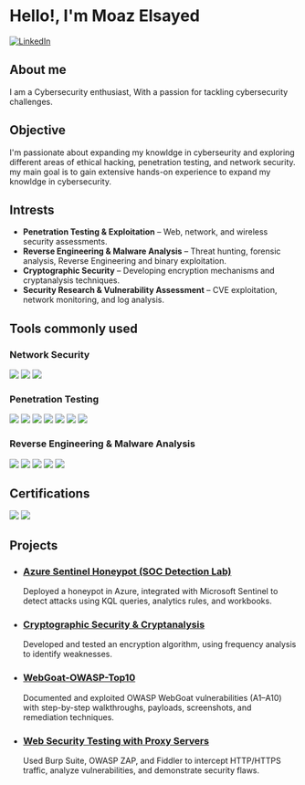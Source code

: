 # Hello!, I'm Moaz Elsayed

[![LinkedIn](https://img.shields.io/badge/LinkedIn-0072b1?style=for-the-badge&logo=linkedin&logoColor=white)](https://www.linkedin.com/in/moaz-elsayed-23a6902b3/)

## About me
I am a Cybersecurity enthusiast, With a passion for tackling cybersecurity challenges.


## Objective
I'm passionate about expanding my knowldge in cyberseurity and exploring different areas of ethical hacking, penetration testing, and network security. my main goal is to gain extensive hands-on experience to expand my knowldge in cybersecurity.


## Intrests 
- **Penetration Testing & Exploitation** – Web, network, and wireless security assessments.  
- **Reverse Engineering & Malware Analysis** – Threat hunting, forensic analysis, Reverse Engineering and binary exploitation.  
- **Cryptographic Security** – Developing encryption mechanisms and cryptanalysis techniques.  
- **Security Research & Vulnerability Assessment** – CVE exploitation, network monitoring, and log analysis.  


## Tools commonly used 

### Network Security  
<div>
    <img src="https://img.shields.io/badge/-Snort-FF0000?style=for-the-badge&logo=Snort&logoColor=white" />
    <img src="https://img.shields.io/badge/-Nmap-005571?style=for-the-badge&logo=Nmap&logoColor=white" />
    <img src="https://img.shields.io/badge/-Netcat-000000?style=for-the-badge&logo=GNU-Bash&logoColor=white" />
</div>

### Penetration Testing  
<div>
    <img src="https://img.shields.io/badge/-Metasploit-005571?style=for-the-badge&logo=Metasploit&logoColor=white" />
    <img src="https://img.shields.io/badge/-Burp_Suite-FF6C37?style=for-the-badge&logo=BurpSuite&logoColor=white" />
    <img src="https://img.shields.io/badge/-Nmap-005571?style=for-the-badge&logo=Nmap&logoColor=white" />
    <img src="https://img.shields.io/badge/-Gobuster-000000?style=for-the-badge&logoColor=white" />
    <img src="https://img.shields.io/badge/-ffuf-008000?style=for-the-badge&logoColor=white" />
    <img src="https://img.shields.io/badge/-OWASP_ZAP-000000?style=for-the-badge&logo=OWASP&logoColor=white" />
    <img src="https://img.shields.io/badge/-Fiddler-FFCC00?style=for-the-badge&logo=Progress&logoColor=black" />
</div>

### Reverse Engineering & Malware Analysis  
<div>
    <img src="https://img.shields.io/badge/-IDA_Pro-004080?style=for-the-badge&logo=Hex-Rays&logoColor=white" />
    <img src="https://img.shields.io/badge/-x64dbg-000000?style=for-the-badge&logo=WindowsTerminal&logoColor=white" />
    <img src="https://img.shields.io/badge/-Cuckoo_Sandbox-800000?style=for-the-badge&logo=OpenBugBounty&logoColor=white" />
    <img src="https://img.shields.io/badge/-FireEye_FLARE_VM-FF0000?style=for-the-badge&logo=FireEye&logoColor=white" />
    <img src="https://img.shields.io/badge/-Process_Monitor_(ProcMon)-0078D4?style=for-the-badge&logo=Microsoft&logoColor=white" />
</div>



## Certifications  
<div>
    <img src="https://img.shields.io/badge/-Jr_Penetration_Tester_Certificate-1A1A1A?style=for-the-badge&logo=TryHackMe&logoColor=red" />
    <img src="https://img.shields.io/badge/-Web_Fundamentals_Certificate-1A1A1A?style=for-the-badge&logo=TryHackMe&logoColor=red" />
</div>



## Projects  

- ### [**Azure Sentinel Honeypot (SOC Detection Lab)**](https://github.com/MoazElssayed/azure-sentinel-honeypot)  
  Deployed a honeypot in Azure, integrated with Microsoft Sentinel to detect attacks using KQL queries, analytics rules, and workbooks.  

- ###  [**Cryptographic Security & Cryptanalysis**  ](https://github.com/MoazAlHossary/Cryptographic-Encryption-Cryptanalysis-Project)
    Developed and tested an encryption algorithm, using frequency analysis to identify weaknesses.

- ### [**WebGoat-OWASP-Top10**](https://github.com/MoazAlHossary/webgoat-owasp-top10)
    Documented and exploited OWASP WebGoat vulnerabilities (A1–A10) with step-by-step walkthroughs, payloads, screenshots, and remediation techniques.
        
- ### [Web Security Testing with Proxy Servers  ](https://github.com/MoazAlHossary/web-security-proxy-lab)
    Used Burp Suite, OWASP ZAP, and Fiddler to intercept HTTP/HTTPS traffic, analyze vulnerabilities, and demonstrate security flaws.    


